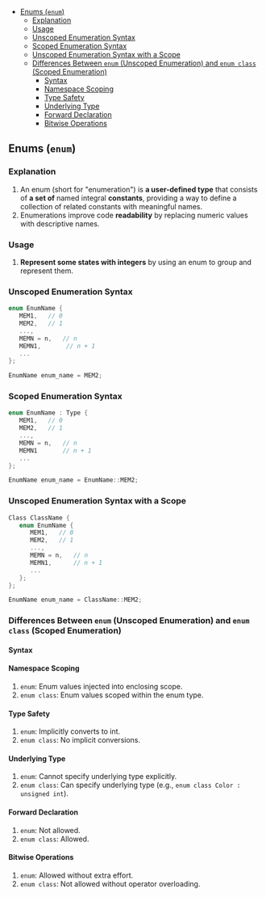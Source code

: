 <!-- vim-markdown-toc GFM -->

- [Enums (`enum`)](#enums-enum)
  - [Explanation](#explanation)
  - [Usage](#usage)
  - [Unscoped Enumeration Syntax](#unscoped-enumeration-syntax)
  - [Scoped Enumeration Syntax](#scoped-enumeration-syntax)
  - [Unscoped Enumeration Syntax with a Scope](#unscoped-enumeration-syntax-with-a-scope)
  - [Differences Between `enum` (Unscoped Enumeration) and `enum class` (Scoped Enumeration)](#differences-between-enum-unscoped-enumeration-and-enum-class-scoped-enumeration)
    - [Syntax](#syntax)
    - [Namespace Scoping](#namespace-scoping)
    - [Type Safety](#type-safety)
    - [Underlying Type](#underlying-type)
    - [Forward Declaration](#forward-declaration)
    - [Bitwise Operations](#bitwise-operations)

<!-- vim-markdown-toc -->

## Enums (`enum`)

### Explanation

1. An enum (short for "enumeration") is **a user-defined type** that consists of
   **a set of** named integral **constants**, providing a way to define a
   collection of related constants with meaningful names.
2. Enumerations improve code **readability** by replacing numeric values with
   descriptive names.

### Usage

1. **Represent some states with integers** by using an enum to group and
   represent them.

### Unscoped Enumeration Syntax

```CPP
enum EnumName {
   MEM1,   // 0
   MEM2,   // 1
   ...,
   MEMN = n,   // n
   MEMN1,       // n + 1
   ...
};

EnumName enum_name = MEM2;
```

### Scoped Enumeration Syntax

```CPP
enum EnumName : Type {
   MEM1,   // 0
   MEM2,   // 1
   ...,
   MEMN = n,   // n
   MEMN1       // n + 1
   ...
};

EnumName enum_name = EnumName::MEM2;
```

### Unscoped Enumeration Syntax with a Scope

```CPP
Class ClassName {
   enum EnumName {
      MEM1,   // 0
      MEM2,   // 1
      ...,
      MEMN = n,   // n
      MEMN1,      // n + 1
      ...
   };
};

EnumName enum_name = ClassName::MEM2;
```

### Differences Between `enum` (Unscoped Enumeration) and `enum class` (Scoped Enumeration)

#### Syntax

#### Namespace Scoping

1. `enum`: Enum values injected into enclosing scope.
2. `enum class`: Enum values scoped within the enum type.

#### Type Safety

1. `enum`: Implicitly converts to int.
2. `enum class`: No implicit conversions.

#### Underlying Type

1. `enum`: Cannot specify underlying type explicitly.
2. `enum class`: Can specify underlying type (e.g.,
   `enum class Color : unsigned int`).

#### Forward Declaration

1. `enum`: Not allowed.
2. `enum class`: Allowed.

#### Bitwise Operations

1. `enum`: Allowed without extra effort.
2. `enum class`: Not allowed without operator overloading.
